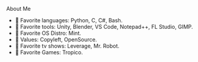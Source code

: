 About Me

- 💞️ Favorite languages: Python, C, C#, Bash.
- 💞️ Favorite tools: Unity, Blender, VS Code, Notepad++, FL Studio, GIMP.
- 💞️ Favorite OS Distro: Mint.
- 💞️ Values: Copyleft, OpenSource.
- 💞️ Favorite tv shows: Leverage, Mr. Robot.
- 💞️ Favorite Games: Tropico.

<!---
JessaPhreire/JessaPhreire is a ✨ special ✨ repository because its `README.md` (this file) appears on your GitHub profile.
You can click the Preview link to take a look at your changes.
--->
